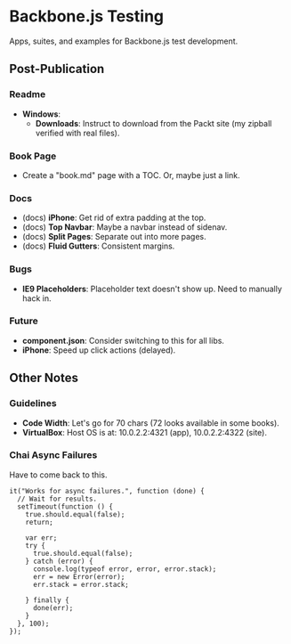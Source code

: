 # Backbone.js Testing
Apps, suites, and examples for Backbone.js test development.


## Post-Publication
### Readme
* **Windows**:
  * **Downloads**: Instruct to download from the Packt site (my zipball
    verified with real files).

### Book Page
* Create a "book.md" page with a TOC. Or, maybe just a link.

### Docs
* (docs) **iPhone**: Get rid of extra padding at the top.
* (docs) **Top Navbar**: Maybe a navbar instead of sidenav.
* (docs) **Split Pages**: Separate out into more pages.
* (docs) **Fluid Gutters**: Consistent margins.

### Bugs
* **IE9 Placeholders**: Placeholder text doesn't show up. Need to manually
  hack in.

### Future
* **component.json**: Consider switching to this for all libs.
* **iPhone**: Speed up click actions (delayed).


## Other Notes
### Guidelines
* **Code Width**: Let's go for 70 chars (72 looks available in some books).
* **VirtualBox**: Host OS is at: 10.0.2.2:4321 (app), 10.0.2.2:4322 (site).

### Chai Async Failures
Have to come back to this.

    it("Works for async failures.", function (done) {
      // Wait for results.
      setTimeout(function () {
        true.should.equal(false);
        return;

        var err;
        try {
          true.should.equal(false);
        } catch (error) {
          console.log(typeof error, error, error.stack);
          err = new Error(error);
          err.stack = error.stack;

        } finally {
          done(err);
        }
      }, 100);
    });

